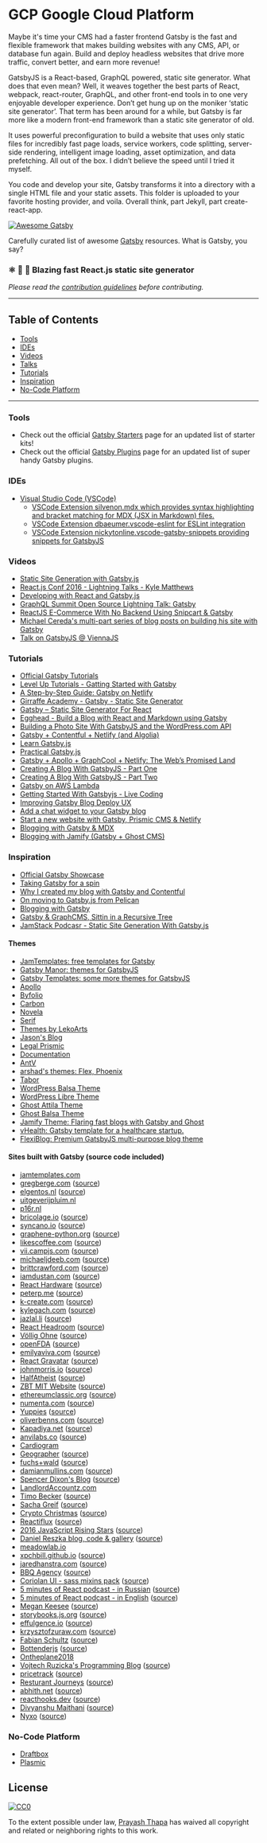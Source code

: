 # GCP Google Cloud Platform

 Maybe it's time your CMS had a faster frontend
Gatsby is the fast and flexible framework that makes building websites with any CMS, API, or database fun again. Build and deploy headless websites that drive more traffic, convert better, and earn more revenue!


GatsbyJS is a React-based, GraphQL powered, static site generator. What does that even mean?  Well, it weaves together the best parts of React, webpack, react-router, GraphQL, and other front-end tools in to one very enjoyable developer experience. Don’t get hung up on the moniker ‘static site generator’.  That term has been around for a while, but Gatsby is far more like a modern front-end framework than a static site generator of old.

It uses powerful preconfiguration to build a website that uses only static files for incredibly fast page loads, service workers, code splitting, server-side rendering, intelligent image loading, asset optimization, and data prefetching. All out of the box. I didn’t believe the speed until I tried it myself.

You code and develop your site, Gatsby transforms it into a directory with a single HTML file and your static assets. This folder is uploaded to your favorite hosting provider, and voila. Overall think, part Jekyll, part create-react-app.


 
[![Awesome Gatsby](/prayash/awesome-gatsby/raw/master/img/banner.jpg "Awesome Gatsby")](/prayash/awesome-gatsby/blob/master/img/banner.jpg)

Carefully curated list of awesome [Gatsby](https://www.gatsbyjs.org/) resources. What is Gatsby, you say?

### [](#️---blazing-fast-reactjs-static-site-generator)⚛️ 📄 🚀 Blazing fast React.js static site generator

_Please read the [contribution guidelines](/prayash/awesome-gatsby/blob/master/contributing.md) before contributing._

* * *

[](#table-of-contents)Table of Contents
---------------------------------------

*   [Tools](#tools)
*   [IDEs](#ides)
*   [Videos](#videos)
*   [Talks](#talks)
*   [Tutorials](#tutorials)
*   [Inspiration](#inspiration)
*   [No-Code Platform](#no-code-platform)

* * *

### [](#tools)Tools

*   Check out the official [Gatsby Starters](https://www.gatsbyjs.org/docs/gatsby-starters/) page for an updated list of starter kits!
*   Check out the official [Gatsby Plugins](https://www.gatsbyjs.org/docs/plugins/) page for an updated list of super handy Gatsby plugins.

### [](#ides)IDEs

*   [Visual Studio Code (VSCode)](https://code.visualstudio.com/)
    *   [VSCode Extension silvenon.mdx which provides syntax highlighting and bracket matching for MDX (JSX in Markdown) files.](https://marketplace.visualstudio.com/items?itemName=silvenon.mdx)
    *   [VSCode Extension dbaeumer.vscode-eslint for ESLint integration](https://marketplace.visualstudio.com/items?itemName=dbaeumer.vscode-eslint)
    *   [VSCode Extension nickytonline.vscode-gatsby-snippets providing snippets for GatsbyJS](https://marketplace.visualstudio.com/items?itemName=nickytonline.vscode-gatsby-snippets)

### [](#videos)Videos

*   [Static Site Generation with Gatsby.js](https://blog.scottnonnenberg.com/static-site-generation-with-gatsby-js/)
*   [React.js Conf 2016 - Lightning Talks - Kyle Matthews](https://www.youtube.com/watch?v=RFkNRKL6ZoE)
*   [Developing with React and Gatsby.js](http://www.staticwebtech.com/presentations/developing-with-react-gatsbyjs/)
*   [GraphQL Summit Open Source Lightning Talk: Gatsby](https://youtu.be/y588qNiCZZo)
*   [ReactJS E-Commerce With No Backend Using Snipcart & Gatsby](https://snipcart.com/blog/snipcart-reactjs-static-ecommerce-gatsby)
*   [Michael Cereda's multi-part series of blog posts on building his site with Gatsby](https://medium.com/@michaelcereda/creating-an-isomorphic-universal-website-with-react-part-1-a905350acba8#.akoo25l6j)
*   [Talk on GatsbyJS @ ViennaJS](https://www.youtube.com/watch?v=f0O1nCgqA3E&feature=youtu.be&a)

### [](#tutorials)Tutorials

*   [Official Gatsby Tutorials](https://www.gatsbyjs.org/tutorial/)
*   [Level Up Tutorials - Gatting Started with Gatsby](https://youtu.be/b2H7fWhQcdE)
*   [A Step-by-Step Guide: Gatsby on Netlify](https://www.netlify.com/blog/2016/02/24/a-step-by-step-guide-gatsby-on-netlify/)
*   [Girraffe Academy - Gatsby - Static Site Generator](https://www.youtube.com/playlist?list=PLLAZ4kZ9dFpMXuwazIt4mWtTuqOHdjRlk)
*   [Gatsby – Static Site Generator For React](https://codingthesmartway.com/gatsby-static-site-generater-for-react-introduction/)
*   [Egghead - Build a Blog with React and Markdown using Gatsby](https://egghead.io/courses/build-a-blog-with-react-and-markdown-using-gatsby)
*   [Building a Photo Site With GatsbyJS and the WordPress.com API](https://jeremey.blog/gatsby-photo/)
*   [Gatsby + Contentful + Netlify (and Algolia)](https://www.gatsbyjs.org/blog/2017-12-06-gatsby-plus-contentful-plus-netlify/)
*   [Learn Gatsby.js](https://kalinchernev.github.io/learn-gatsbyjs/)
*   [Practical Gatsby.js](https://blog.scottnonnenberg.com/practical-gatsby-js/)
*   [Gatsby + Apollo + GraphCool + Netlify: The Web’s Promised Land](https://medium.com/@dwalsh.sdlr/gatsby-apollo-graphcool-netlify-the-webs-promised-land-6dd510efbd72)
*   [Creating A Blog With GatsbyJS - Part One](http://blog.alexmlewis.com/creating-a-blog-with-gatsbyjs-part-one/)
*   [Creating A Blog With GatsbyJS - Part Two](http://blog.alexmlewis.com/creating-a-blog-with-gatsbyjs-part-two/)
*   [Gatsby on AWS Lambda](https://gist.github.com/digitalkaoz/94933c246ba67032a1507083e2605a30)
*   [Getting Started With Gatsbyjs - Live Coding](https://www.youtube.com/watch?v=nufLF1kcn_4&feature=youtu.be)
*   [Improving Gatsby Blog Deploy UX](https://benmccormick.org/2017/11/07/blog-deploy-ux/)
*   [Add a chat widget to your Gatsby blog](https://pusher.com/tutorials/chat-gatsby/)
*   [Start a new website with Gatsby, Prismic CMS & Netlify](https://medium.com/source-group/start-a-new-website-with-gatsby-prismic-cms-netlify-a875455c992)
*   [Blogging with Gatsby & MDX](https://reacttraining.com/blog/gatsby-mdx-blog/)
*   [Blogging with Jamify (Gatsby + Ghost CMS)](https://www.jamify.org/)

### [](#inspiration)Inspiration

*   [Official Gatsby Showcase](https://github.com/gatsbyjs/gatsby#showcase)
*   [Taking Gatsby for a spin](https://dev.to/ardennl/taking-gatsby-for-a-spin-4je)
*   [Why I created my blog with Gatsby and Contentful](https://www.gatsbyjs.org/blog/2017-11-09-why-i-created-my-blog-with-gatsby-and-contentful/)
*   [On moving to Gatsby.js from Pelican](https://krzysztofzuraw.com/blog/2017/moving-blog-to-gatsby.html)
*   [Blogging with Gatsby](http://blog.jbrisbin.com/blogging-with-gatsby/)
*   [Gatsby & GraphCMS, Sittin in a Recursive Tree](https://graphcms.com/blog/gatsby-graphcms-plugin/)
*   [JamStack Podcasr - Static Site Generation With Gatsby.js](https://www.heavybit.com/library/podcasts/jamstack-radio/ep-22-static-site-generation-with-gatsbyjs/)

#### [](#themes)Themes

*   [JamTemplates: free templates for Gatsby](https://jamtemplates.com)
*   [Gatsby Manor: themes for GatsbyJS](https://gatsbymanor.com)
*   [Gatsby Templates: some more themes for GatsbyJS](https://gatsbytemplates.io)
*   [Apollo](https://github.com/apollographql/gatsby-theme-apollo)
*   [Byfolio](https://github.com/christiandavid/gatsby-theme-byfolio)
*   [Carbon](https://github.com/carbon-design-system/gatsby-theme-carbon)
*   [Novela](https://github.com/narative/gatsby-theme-novela)
*   [Serif](https://github.com/JugglerX/gatsby-serif-theme)
*   [Themes by LekoArts](https://github.com/LekoArts/gatsby-themes)
*   [Jason's Blog](https://github.com/jlengstorf/gatsby-theme-jason-blog)
*   [Legal Prismic](https://github.com/littleplusbig/gatsby-theme-legals-prismic)
*   [Documentation](https://github.com/johno/gatsby-theme-documentation)
*   [AntV](https://github.com/antvis/gatsby-theme-antv)
*   [arshad's themes: Flex, Phoenix](https://github.com/arshad/gatsby-themes)
*   [Tabor](https://github.com/zgordon/tabor-gatsby-theme)
*   [WordPress Balsa Theme](https://github.com/draftbox-co/gatsby-wordpress-balsa-theme)
*   [WordPress Libre Theme](https://github.com/draftbox-co/gatsby-wordpress-theme-libre)
*   [Ghost Attila Theme](https://github.com/draftbox-co/gatsby-attila-theme-ghost)
*   [Ghost Balsa Theme](https://github.com/draftbox-co/gatsby-ghost-balsa-theme)
*   [Jamify Theme: Flaring fast blogs with Gatsby and Ghost](https://github.com/styxlab/gatsby-theme-try-ghost)
*   [vHealth: Gatsby template for a healthcare startup.](https://github.com/shantanu-deshmukh/vhealth-gatsby)
*   [FlexiBlog: Premium GatsbyJS multi-purpose blog theme](https://themeforest.net/item/flexiblog-react-gatsby-blog-template/27538998)

#### [](#sites-built-with-gatsby-source-code-included)Sites built with Gatsby (source code included)

*   [jamtemplates.com](https://jamtemplates.com)
*   [gregberge.com](https://gregberge.com) ([source](https://github.com/gregberge/gregberge.com))
*   [elgentos.nl](https://elgentos.nl) ([source](https://github.com/elgentos/gatsby-site))
*   [uitgeverijpluim.nl](https://uitgeverijpluim.nl)
*   [p16r.nl](https://p16r.nl)
*   [bricolage.io](https://bricolage.io/?utm_source=github.com) ([source](https://github.com/KyleAMathews/blog))
*   [syncano.io](https://www.syncano.io) ([source](https://github.com/Syncano/syncano.com))
*   [graphene-python.org](http://graphene-python.org/) ([source](https://github.com/graphql-python/graphene/tree/master/docs))
*   [likescoffee.com](https://likescoffee.com/) ([source](https://github.com/pamo/pamo.github.io/tree/development))
*   [vii.campjs.com](http://vii.campjs.com/) ([source](https://github.com/campjs/campjs-vii))
*   [michaeljdeeb.com](http://michaeljdeeb.com) ([source](https://github.com/michaeljdeeb/michaeljdeeb-gatsby-blog))
*   [brittcrawford.com](http://brittcrawford.com) ([source](https://github.com/britt/britt.github.com/tree/gatsby))
*   [iamdustan.com](http://iamdustan.com/) ([source](https://github.com/iamdustan/iamdustan.github.io))
*   [React Hardware](http://iamdustan.com/react-hardware/) ([source](https://github.com/iamdustan/react-hardware/tree/master/docs))
*   [peterp.me](https://www.peterp.me) ([source](https://github.com/peterpme/peterpme.github.io))
*   [k-create.com](https://k-create.com) ([source](https://github.com/kristofferh/kristoffer))
*   [kylegach.com](https://kylegach.com) ([source](https://github.com/kylegach/kylegach_com))
*   [jazlal.li](http://jazlal.li) ([source](https://github.com/jazlalli/jazlal.li))
*   [React Headroom](https://kyleamathews.github.io/react-headroom/) ([source](https://github.com/KyleAMathews/react-headroom/tree/master/website))
*   [Völlig Ohne](http://volligohne.com/) ([source](https://github.com/voellig-ohne/voellig-ohne-website))
*   [openFDA](https://open.fda.gov/) ([source](https://github.com/FDA/open.fda.gov))
*   [emilyaviva.com](http://emilyaviva.com) ([source](https://github.com/emilyaviva/emilyaviva.com))
*   [React Gravatar](http://kyleamathews.github.io/react-gravatar/) ([source](https://github.com/KyleAMathews/react-gravatar/tree/master/www))
*   [johnmorris.io](http://johnmorris.io) ([source](https://github.com/johnpmorris/johnpmorris.github.io/tree/react-rebuild))
*   [HalfAtheist](https://halfatheist.com/) ([source](https://github.com/halfatheist/halfatheist.github.io))
*   [ZBT MIT Website](http://zbt.mit.edu) ([source](https://github.com/Slava/zbt-website))
*   [ethereumclassic.org](http://ethereumclassic.org/) ([source](https://github.com/ethereumclassic/ethereumclassic.github.io/tree/source))
*   [numenta.com](http://numenta.com) ([source](https://github.com/numenta/numenta-web/tree/master/numenta.com))
*   [Yuppies](https://yuppi.es) ([source](https://github.com/f0rr0/f0rr0.github.io))
*   [oliverbenns.com](http://oliverbenns.com?utm_source=github.com) ([source](https://github.com/oliverbenns/oliverbenns.com))
*   [Kapadiya.net](https://www.kapadiya.net/?utm_source=github.com) ([source](https://github.com/vikas5914/vikas5914.github.io))
*   [anvilabs.co](https://anvilabs.co/?utm_source=github.com) ([source](https://github.com/anvilabs/anvilabs.co))
*   [Cardiogram](https://cardiogr.am)
*   [Geographer](https://geographer.su) ([source](https://github.com/MenaraSolutions/geographer-docs))
*   [fuchs+wald](https://fuchsundwald.de) ([source](https://github.com/voellig-ohne/cf-website))
*   [damianmullins.com](http://www.damianmullins.com) ([source](https://github.com/DamianMullins/damianmullins.github.io))
*   [Spencer Dixon's Blog](https://www.spencerdixon.com/) ([source](https://github.com/SpencerCDixon/blog))
*   [LandlordAccountz.com](http://www.landlordaccountz.com)
*   [Timo Becker](https://timobecker.com) ([source](https://github.com/voellig-ohne/timobecker))
*   [Sacha Greif](http://sachagreif.com/) ([source](https://github.com/SachaG/sg2017))
*   [Crypto Christmas](https://crypto.christmas/) ([source](https://github.com/rileyjshaw/crypto.christmas))
*   [Reactiflux](https://www.reactiflux.com/) ([source](https://github.com/reactiflux/reactiflux.com))
*   [2016 JavaScript Rising Stars](https://risingstars2016.js.org/) ([source](https://github.com/michaelrambeau/risingstars2016))
*   [Daniel Reszka blog, code & gallery](http://blog.pixarea.com) ([source](https://github.com/danielres/blog))
*   [meadowlab.io](https://meadowlab.io/)
*   [xpchbill.github.io](https://xpchbill.github.io/) ([source](https://github.com/xpchbill/xpchbill.github.io))
*   [jaredhanstra.com](http://www.jaredhanstra.com/) ([source](https://github.com/jhanstra/jh-gatsby))
*   [BBQ Agency](https://bbq.agency/) ([source](https://github.com/bbq-agency/bbq-agency.github.io))
*   [Coriolan UI - sass mixins pack](https://coriolan-ui.github.io/) ([source](https://github.com/coriolan-ui/coriolan-ui.github.io))
*   [5 minutes of React podcast - in Russian](http://5minreact.ru/) ([source](https://github.com/5minreact/5minreact))
*   [5 minutes of React podcast - in English](https://5minreact.audio/) ([source](https://github.com/5minreact/5minreact_audio))
*   [Megan Keesee](https://megankeesee.com) ([source](https://github.com/MeganKeesee/personal-site))
*   [storybooks.js.org](https://storybooks.js.org) ([source](https://github.com/storybooks/storybooks.github.io/))
*   [effulgence.io](http://effulgence.io) ([source](https://github.com/prayasht/prayasht.github.io/tree/develop/v3))
*   [krzysztofzuraw.com](https://krzysztofzuraw.com) ([source](https://github.com/krzysztofzuraw/blog))
*   [Fabian Schultz](https://fabianschultz.com) ([source](https://github.com/fabe/site))
*   [Bottenderjs](https://bottender.js.org/) ([source](https://github.com/bottenderjs/bottenderjs.github.io))
*   [Ontheplane2018](https://ontheplane.futbol/)
*   [Vojtech Ruzicka's Programming Blog](https://www.vojtechruzicka.com/) ([source](https://github.com/vojtechruz/vojtechruzicka-blog))
*   [pricetrack](https://tracker.duyet.net) ([source](https://github.com/duyetdev/pricetrack))
*   [Resturant Journeys](https://www.restaurantjourneys.com) ([source](https://github.com/realfresh/restaurantjourneys))
*   [abhith.net](https://www.abhith.net) ([source](https://github.com/Abhith/abhith.net))
*   [reacthooks.dev](https://reacthooks.dev) ([source](https://github.com/lexioplatform/react-hooks-blog))
*   [Divyanshu Maithani](https://divyanshu013.dev) ([source](https://github.com/divyanshu013/blog))
*   [Nyxo](https://nyxo.app) ([source](https://github.com/hello-nyxo/nyxo-website))

### [](#no-code-platform)No-Code Platform

*   [Draftbox](https://draftbox.co)
*   [Plasmic](https://www.plasmic.app/)

[](#license)License
-------------------

[![CC0](/prayash/awesome-gatsby/raw/master/img/cc-zero.svg)](https://creativecommons.org/publicdomain/zero/1.0/)

To the extent possible under law, [Prayash Thapa](http://prayash.io) has waived all copyright and related or neighboring rights to this work.
